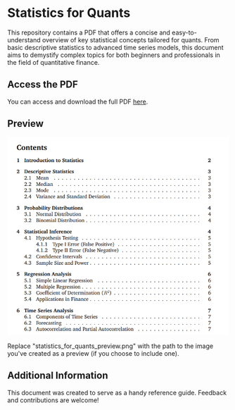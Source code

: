 
# Statistics for Quants

This repository contains a PDF that offers a concise and easy-to-understand overview of key statistical concepts tailored for quants. From basic descriptive statistics to advanced time series models, this document aims to demystify complex topics for both beginners and professionals in the field of quantitative finance.

## Access the PDF

You can access and download the full PDF [here](./statistics_for_quants.pdf).

## Preview

![Preview of the PDF](./Statistics.png)

Replace "statistics_for_quants_preview.png" with the path to the image you've created as a preview (if you choose to include one).

## Additional Information

This document was created to serve as a handy reference guide. Feedback and contributions are welcome!

